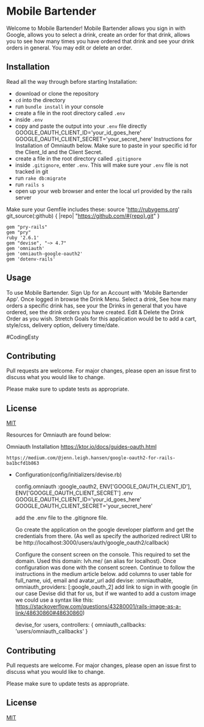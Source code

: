 # Mobile Bartender
Welcome to Mobile Bartender! Mobile Bartender allows you sign in with Google, 
allows you to select a drink, create an order for that drink, allows you to see how many times you have ordered that drink and see your drink orders in general.  You may edit or delete an order.

## Installation 
Read all the way through before starting Installation:
- download or clone the repository
- ```cd``` into the directory
- run ```bundle install``` in your console
- create a file in the root directory called ```.env```
- inside ```.env```
- copy and paste the output into your ```.env``` file directly               
        GOOGLE_OAUTH_CLIENT_ID='your_id_goes_here' 
        GOOGLE_OAUTH_CLIENT_SECRET='your_secret_here'
    Instructions for Installation of Omniauth below. Make sure to paste in your specific id for the Client_Id and the Client Secret.
- create a file in the root directory called ```.gitignore```
- inside ```.gitignore```, enter ```.env```. This will make sure your ```.env``` file is not tracked in git
- run ```rake db:migrate```
- run ```rails s``` 
- open up your web browser and enter the local url provided by the rails server

Make sure your Gemfile includes these:
source 'http://rubygems.org'
    git_source(:github) { |repo| "https://github.com/#{repo}.git" }

    gem "pry-rails"
    gem "pry"
    ruby '2.6.1'
    gem "devise", "~> 4.7"
    gem 'omniauth'
    gem 'omniauth-google-oauth2'
    gem 'dotenv-rails'
    
## Usage

To use Mobile Bartender. 
Sign Up for an Account with 'Mobile Bartender App'. 
Once logged in browse the Drink Menu.  Select a drink, See how many orders a specific drink has, see your the Drinks in general that you have ordered, see the drink orders you have created. Edit & Delete the Drink Order as you wish.  Stretch Goals for this application would be to add a cart, style/css, delivery option, delivery time/date. 

#CodingEsty

## Contributing
Pull requests are welcome. For major changes, please open an issue first to discuss what you would like to change.

Please make sure to update tests as appropriate.

## License
[MIT](https://choosealicense.com/licenses/mit/)


Resources for Omniauth are found below:

Omniauth Installation
    https://ktor.io/docs/guides-oauth.html

    https://medium.com/@jenn.leigh.hansen/google-oauth2-for-rails-ba1bcfd1b863

* Configuration(config/initializers/devise.rb)
    
    config.omniauth :google_oauth2, ENV['GOOGLE_OAUTH_CLIENT_ID'], ENV['GOOGLE_OAUTH_CLIENT_SECRET']
.env
    GOOGLE_OAUTH_CLIENT_ID='your_id_goes_here'
    GOOGLE_OAUTH_CLIENT_SECRET='your_secret_here'

    add the .env file to the .gitignore file.

    Go create the application on the google developer platform and get the credentials from there. (As well as specify the authorized redirect URI to be http://localhost:3000/users/auth/google_oauth2/callback)

    Configure the consent screen on the console. 
    This required to set the domain. Used this domain: lvh.me/ (an alias for localhost). Once configuration was done with the consent screen. 
    Continue to follow the instructions in the medium article below.
    add columns to user table for full_name, uid, email and avatar_url
    add devise: :omniauthable, omniauth_providers: [:google_oauth_2]
    add link to sign in with google (in our case Devise did that for us, but if we wanted to add a custom image we could use a syntax like this: https://stackoverflow.com/questions/43280001/rails-image-as-a-link/48630860#48630860)

    devise_for :users, controllers: { omniauth_callbacks: 'users/omniauth_callbacks' }
    
## Contributing
Pull requests are welcome. For major changes, please open an issue first to discuss what you would like to change.

Please make sure to update tests as appropriate.

## License
[MIT](https://choosealicense.com/licenses/mit/)